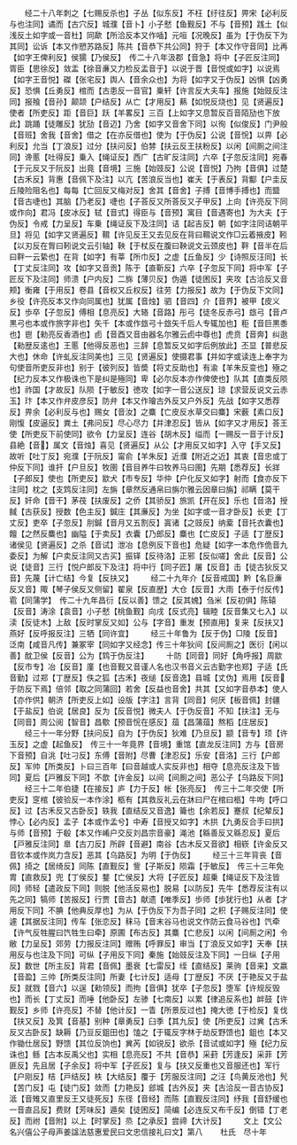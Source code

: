 <!-- { "loadSidebar": true } -->
　　经二十八年刺之【七赐反杀也】子丛【似东反】不枉【纡往反】畀宋【必利反与也注同】谲而【古穴反】城濮【音卜】小子憖【鱼觐反】不与【音预】践土【似浅反土如字或一音杜】同歃【所洽反本又作喢】元咺【况晚反】虽为【于伪反下为其同】讼诉【本又作愬苏路反】陈共【音恭下共公同】狩于【本又作守音同】比再【如字王俾利反】侯獳【乃侯反】　传二十八年汲郡【音急】将中【子匠反注同】胥臣【思徐反】敛盂【徐音亷又力检反盂音于】以说于晋【音悦或如字】以说焉【如字王音悦】磔【张宅反】舆人【音余众也】为将【如字又于伪反】凶惧【凶勇反】恐惧【丘勇反】棺而【古患反一音官】乗轩【许言反大夫车】报施【始豉反注同】报飱【音孙】颠颉【户结反】从亡【才用反】爇【如悦反烧也】见【贤遍反】使者【所吏反】距【音巨】跃【羊畧反】三百【上如字又息暂反百音陌劢也下放此】跳踊【徒雕反】犹劢【音迈】乃舍【如字又音舍下同】以徇【似俊反】门尹般【音班】舍我【音舍】借之【在亦反借也】使为【于伪反】公说【音恱】以畀【必利反】允当【丁浪反】过分【扶问反】伯棼【扶云反王扶粉反】以闲【间厠之间注同】谗慝【吐得反】乗入【绳证反】西广【古旷反注同】六卒【子忽反注同】宛春【于元反又于阮反】出竟【音境】三施【始豉反】公说【音悦】乃拘【音俱】过楚【古禾反】背惠【音佩下及注】以亢【苦浪反当也】崔夭【于表反】背酅【户圭反丘陵险阻名也】每每【亡回反又梅对反】舍其【音舍】子搏【音博手搏也】而盬【音古啑也】其脑【乃老反】啑也【子荅反又所荅反又子甲反】上向【许亮反下同或作向】君冯【皮冰反】轼【音式】得臣与【音预】寓目【音遇寄也】为大夫【于伪反】令戒【力呈反】车乗【绳证反下及注同】诘【起吉反】朝【如字注同诘朝平旦】将见【如字又贤遍反】韅【许见反王又去见反在背曰韅说文作□云着掖皮】靷【以刃反在胷曰靷说文云引轴】鞅【于杖反在腹曰鞅说文云颈皮也】靽【音半在后曰靽一云絷也】在背【如字】有莘【所巾反】之虚【丘鱼反】少【诗照反汪同】长【丁丈反注同】攻【如字又音贡】陈于【直靳反】六卒【子忽反下同】将中军【子匠反下及注同】师溃【户内反】二旆【薄贝反】伪遁【徒困反】夹攻【古洽反又音颊】衡雍【于用反】卷县【音权又丘权反】往劳【力报反】故为【于伪反下文同】乡役【许亮反本又作向同属也】犹属【音烛】驷【音四】介【音界】被甲【皮义反】歩卒【子忽反】傅相【息亮反】大辂【音路】彤弓【徒冬反赤弓】玈弓【音卢黒弓也本或作旅字非也】矢千【本或作玈弓十玈矢千后人专辄加也】秬【音巨黒黍也】鬯【勑亮反香酒也】卣【音酉又音由器名尔雅云卣中尊也】虎贲【音奔】纠逖【勑歴反逺也】王慝【他得反恶也】三辞【息暂反又如字后例放此】丕显【普悲反大也】休命【许虬反注同美也】三见【贤遍反】使摄君事【并如字或读连上奉字为句使音所吏反非也】别于【彼列反】皆奬【将丈反助也】有渝【羊朱反变也】殛之【纪力反本又作极诛也下是纠是殛同】卑【必尔反本亦作俾使也】队其【直类反陨也】祚国【才故反】队陨【于敏反】徳攻【如字一音公送反】琼【求营反说文云赤玉】玣【本又作弁皮彦反】防弁【本又作璯古外反又户外反】先战【如字又悉荐反】畀余【必利反与也】赐女【音汝】之麋【亡皮反水草交曰麋】宋薮【素口反】刚愎【皮逼反】粪土【弗问反】尽心尽力【并津忍反】皆从【如字又才用反】荅王使【所吏反下前使同】欲令【力呈反】连谷【胡木反】缢而【一赐反一音于计反】县絶【音】属文【音烛】喜见【贤遍反】从公【才用反又如字】入守【手又反】故听【吐丁反】宛濮【于阮反】甯俞【羊朱反】近濮【附近之近】其衷【音忠或丁仲反下同】谁扞【户旦反】牧圉【音目养牛曰牧养马曰圉】先期【悉荐反】长牂【子郎反】使也【所吏反】歂犬【市专反】华仲【户化反又如字】射而【食亦反下注同】枕之【支鸩反注同】左旃【章然反通帛曰旃尔雅云因章曰旃】祁瞒【莫干反】奸命【音干】茅茷【扶废反】之侨【其骄反】旅凯【开在反】乐也【音洛】授馘【古获反】授数【色主反】鍼庄【其亷反】为坐【如字或一音才卧反】长吏【丁丈反】吏卒【子忽反】刖鍼【音月又五割反】寘诸【之豉反】纳槖【音托衣囊也】饘【之然反麋也】幽隘【于卖反】衣囊【乃郎反】麋也【亡皮反】子适【丁歴反】诸侯见【贤遍反】之杀【音试】泄冶【息例反下音也】危疑【如字一本危作佹音九委反】为解【户卖反注同又古买】振铎【反待洛】正邪【反似嗟】舍此【反音】公说【徒音】三行【悦户郎反下及注】将中行【同子匠】屠【反音】击【徒古狄反又音】先蔑【计亡结】今复【反扶又】
　　经二十九年介【反音戒国】黔【名巨亷反又音】陬【琴子侯反又侧留】翟泉【反直歴】大仓【反音】大雨【泰于付反传】雹【同蒲学】　传二十九年昌衍【反以善】馈之【反其媿】刍米【反初俱】陈辕【反音】涛涂【袁音】小子憖【桃鱼觐】向戌【反式亮】辑睦【反音集又七入】以渎【反徒木】上敌【反时掌反又如】公与【字音】重发【预直用】复来【反扶又】燕好【反呼报反注】三牺【同许宜】
　　经三十年鲁为【反于伪】□陵【反音】泛南【咸音凡传】兼冢宰【同如字又经念】传三十年狄间【反间厠之】医衍【闲以善】酖卫侯【反音】公为【鸩于伪反注】
　　十防【同音】同好【角呼报】周歂【反市专】冶【反音】廑【也音觐又音谨人名也汉书音义云古勤字也郑】子适【氏音勤】过郑【丁歴反】佚之狐【古禾】夜缒【反音逸】县城【丈伪】焉用【反音于防反下焉】倍邻【取之同蒲回】若舍【反益也音舍】共其【又如字音恭本】使人【亦作供】朝济【所吏反上如】设版【字注】言背【同音】何厌【板音佩】封疆【于盐反】伯说【居良】反为【反音悦】微夫人【于伪反音】不知【扶注】无与【同音】周公阅【智音】昌歜【预音恱在感反】葅【昌蒲葅】熬稻【庄居反】
　　经三十一年分野【扶问反】自为【于伪反】狄难【乃旦反】颛【音专】顼【许玉反】之虚【起鱼反】　传三十一年竟界【音境】重馆【直龙反注同】方与【音房下音预】自洮【吐刁反】东傅【音附】尽曹【津忍反】乐安【音洛】三行【户郎反】军帅【所类反】卜曰三百年【曰音越或人实反非也】相夺【息亮反注及下皆同】夏后【戸雅反下同】不歆【许金反】以间【间厠之间】恶公子【乌路反下同】
　　经三十二年伯捷【在接反】庐【力于反】帐【张亮反】　传三十二年交使【所吏反】窆棺【彼验反一本作涂】柩有【其救反礼云在牀曰尸在棺曰柩】牛呴【呼口反】过【古禾反又古卧反】轶我【直结反又音逸】籥也【余若反】蹇叔【纪辇反】悖心【必内反】孟子【本或作孟兮】中寿【音授又如字】木拱【九勇反合手曰拱】与师【音预】于殽【本又作崤户交反刘昌宗音豪】渑池【緜善反又緜忍反】夏后【戸雅反注同】臯【古刀反】所辟【音避】南谷【古木反又音欲】相嵚【许金反又音钦本或作岚力含反】恶其【乌路反】为明【于伪反】
　　经三十三年背丧【音佩】掎之【居绮反】同陈【直觐反】訾【子斯反】陨霜【于敏反】　传三十三年免胄【直救反】兜【丁侯反】鍪【亡侯反】大将【子匠反】超乗【绳证反下及注皆同】师轻【遣政反下同】则脱【他活反易也】脱易【以防反】先牛【悉荐反注有以先之同】犒师【苦报反】行贾【音古】献遗【唯季反】歩师【歩犹行也】从者【才用反下同】不腆【他典反厚也】为从【于伪反下为吾子同】之积【子赐反注同】使遽【其据反注同】传车【张恋反】秣马【音末谷马也说文作防云食马谷也】饩牵【许气反牲腥曰饩牲生曰牵】原圃【布古反】其麋【亡悲反】以闲【间厠之闲】令敝【力呈反】郊劳【力报反注同】赠贿【呼罪反】审当【丁浪反又如字】天奉【扶用反与也注及下同】可纵【子用反下同】秦施【始豉反注及下同】一日纵【子用反】数世【所主反】背君【音佩】墨衰【七雷反】绖【直结反】莱驹【音来】文嬴【音盈】三帅【所类反注同】所妻【七计反】适母【丁歴反】不厌【于艳反又于盐反】就戮【音六】以逞【勑领反】而拘【音俱】犹卒【子忽反】堕军【许规反毁也】而长【丁丈反】而唾【他卧反】左骖【七南反】以累【律追反系也】衅鼓【许觐反】乡师【许亮反】不替【他计反】一眚【所景反过也】掩大徳【于检反】复伐【扶又反】及箕【音基】别种【章勇反】臼季【其九反】使【所吏反】过兾【古禾反又古卧反】缺耨【乃豆反鉏田也】馌之【于辄反字林于劫反野馈也】鉏也【本又作锄仕居反】野馈【其位反饷也】兾芮【如锐反】欲杀【音试或如字】殛【纪力反诛也】鲧【古本反禹父也】实相【息亮反】不共【音恭】采葑【芳逢反】采菲【芳匪反】先且居【子余反】将中军【子匠反】复与【扶又反重也又音服还也】军行【户刚反】桔【戸结反】柣【大结反】覆于【芳服反注同】之汪【鸟黄反池也】髠【苦门反】屯【徒门反】敛而【力艳反】郐城【古外反】夹【古洽反一音古协反】泜【音雉又直里反王又徒死反】东径【音经】而陈【直觐反注同】纾我【音舒缓也一音直吕反】费财【芳味反】遁矣【徒困反】简编【必连反又布千反】倒错【丁老反】而祔【音附】以上【时掌反】烝【之承反】尝禘【大计反】
　　文上【文公名兴僖公子母声姜諡法慈惠爱民曰文忠信接礼曰文】第八
　　杜氏　尽十年

